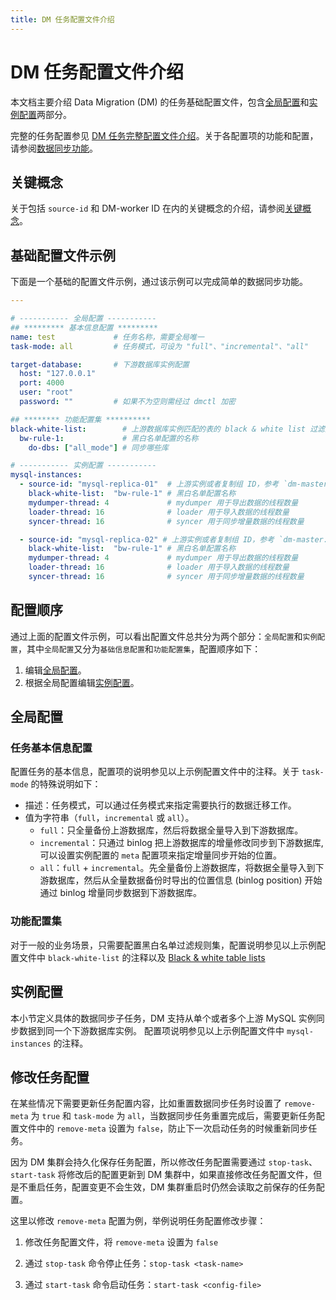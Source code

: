 ```yaml
---
title: DM 任务配置文件介绍
---
```


# DM 任务配置文件介绍

本文档主要介绍 Data Migration (DM) 的任务基础配置文件，包含[全局配置](#全局配置)和[实例配置](#实例配置)两部分。

完整的任务配置参见 [DM 任务完整配置文件介绍](task-configuration-file-full.md)。关于各配置项的功能和配置，请参阅[数据同步功能](key-features.md)。

## 关键概念

关于包括 `source-id` 和 DM-worker ID 在内的关键概念的介绍，请参阅[关键概念](config-overview.md#关键概念)。

## 基础配置文件示例

下面是一个基础的配置文件示例，通过该示例可以完成简单的数据同步功能。

```yaml
---

# ----------- 全局配置 -----------
## ********* 基本信息配置 *********
name: test             # 任务名称，需要全局唯一
task-mode: all         # 任务模式，可设为 "full"、"incremental"、"all"

target-database:       # 下游数据库实例配置
  host: "127.0.0.1"
  port: 4000
  user: "root"
  password: ""         # 如果不为空则需经过 dmctl 加密

## ******** 功能配置集 **********
black-white-list:        # 上游数据库实例匹配的表的 black & white list 过滤规则集
  bw-rule-1:             # 黑白名单配置的名称
    do-dbs: ["all_mode"] # 同步哪些库

# ----------- 实例配置 -----------
mysql-instances:
  - source-id: "mysql-replica-01"  # 上游实例或者复制组 ID，参考 `dm-master.toml` 的 `source-id` 配置
    black-white-list:  "bw-rule-1" # 黑白名单配置名称
    mydumper-thread: 4             # mydumper 用于导出数据的线程数量
    loader-thread: 16              # loader 用于导入数据的线程数量
    syncer-thread: 16              # syncer 用于同步增量数据的线程数量

  - source-id: "mysql-replica-02" # 上游实例或者复制组 ID，参考 `dm-master.toml` 的 `source-id` 配置
    black-white-list:  "bw-rule-1" # 黑白名单配置名称
    mydumper-thread: 4             # mydumper 用于导出数据的线程数量
    loader-thread: 16              # loader 用于导入数据的线程数量
    syncer-thread: 16              # syncer 用于同步增量数据的线程数量
```

## 配置顺序

通过上面的配置文件示例，可以看出配置文件总共分为两个部分：`全局配置`和`实例配置`，其中`全局配置`又分为`基础信息配置`和`功能配置集`，配置顺序如下：

1. 编辑[全局配置](#全局配置)。
2. 根据全局配置编辑[实例配置](#实例配置)。

## 全局配置

### 任务基本信息配置

配置任务的基本信息，配置项的说明参见以上示例配置文件中的注释。关于 `task-mode` 的特殊说明如下：

- 描述：任务模式，可以通过任务模式来指定需要执行的数据迁移工作。
- 值为字符串（`full`，`incremental` 或 `all`）。
    - `full`：只全量备份上游数据库，然后将数据全量导入到下游数据库。
    - `incremental`：只通过 binlog 把上游数据库的增量修改同步到下游数据库, 可以设置实例配置的 `meta` 配置项来指定增量同步开始的位置。
    - `all`：`full` + `incremental`。先全量备份上游数据库，将数据全量导入到下游数据库，然后从全量数据备份时导出的位置信息 (binlog position) 开始通过 binlog 增量同步数据到下游数据库。

### 功能配置集

对于一般的业务场景，只需要配置黑白名单过滤规则集，配置说明参见以上示例配置文件中 `black-white-list` 的注释以及 [Black & white table lists](key-features.md#black--white-table-lists)

## 实例配置

本小节定义具体的数据同步子任务，DM 支持从单个或者多个上游 MySQL 实例同步数据到同一个下游数据库实例。
配置项说明参见以上示例配置文件中 `mysql-instances` 的注释。

## 修改任务配置

在某些情况下需要更新任务配置内容，比如重置数据同步任务时设置了 `remove-meta` 为 `true` 和 `task-mode` 为 `all`，当数据同步任务重置完成后，需要更新任务配置文件中的 `remove-meta` 设置为 `false`，防止下一次启动任务的时候重新同步任务。

因为 DM 集群会持久化保存任务配置，所以修改任务配置需要通过 `stop-task`、`start-task` 将修改后的配置更新到 DM 集群中，如果直接修改任务配置文件，但是不重启任务，配置变更不会生效，DM 集群重启时仍然会读取之前保存的任务配置。

这里以修改 `remove-meta` 配置为例，举例说明任务配置修改步骤：

1. 修改任务配置文件，将 `remove-meta` 设置为 `false`

2. 通过 `stop-task` 命令停止任务：`stop-task <task-name>`

3. 通过 `start-task` 命令启动任务：`start-task <config-file>`
